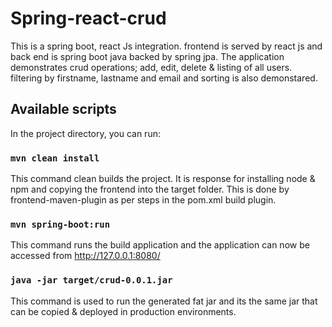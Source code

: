 # Spring-react-crud

This is a spring boot, react Js integration. frontend is served by react js and back end is spring boot java backed by spring jpa. The application demonstrates crud operations; add, edit, delete & listing of all users. filtering by firstname, lastname and email and sorting is also demonstared.

## Available scripts

In the project directory, you can run:

### `mvn clean install`

This command clean builds the project. It is response for installing node & npm and copying the frontend into the target folder. This is done by frontend-maven-plugin as per steps in the pom.xml build plugin.

### `mvn spring-boot:run`

This command runs the build application and the application can now be accessed from http://127.0.0.1:8080/

### `java -jar target/crud-0.0.1.jar`

This command is used to run the generated fat jar and its the same jar that can be copied & deployed in production environments.
